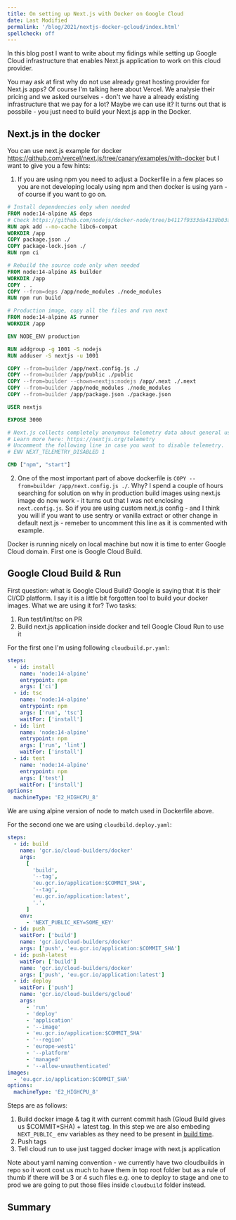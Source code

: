 ```yaml
---
title: On setting up Next.js with Docker on Google Cloud
date: Last Modified
permalink: '/blog/2021/nextjs-docker-gcloud/index.html'
spellcheck: off
---
```


In this blog post I want to write about my fidings while setting up Google Cloud infrastructure that
enables Next.js application to work on this cloud provider.

You may ask at first why do not use already great hosting provider for Next.js apps? Of course I'm
talking here about Vercel. We analysie their pricing and we asked ourselves - don't we have a already
existing infrastructure that we pay for a lot? Maybe we can use it? It turns out that is possbile -
you just need to build your Next.js app in the Docker.

## Next.js in the docker

You can use next.js example for docker https://github.com/vercel/next.js/tree/canary/examples/with-docker
but I want to give you a few hints:

1. If you are using npm you need to adjust a Dockerfile in a few places so you are not developing
   localy using npm and then docker is using yarn - of course if you want to go on.

```dockerfile
# Install dependencies only when needed
FROM node:14-alpine AS deps
# Check https://github.com/nodejs/docker-node/tree/b4117f9333da4138b03a546ec926ef50a31506c3#nodealpine to understand why libc6-compat might be needed.
RUN apk add --no-cache libc6-compat
WORKDIR /app
COPY package.json ./
COPY package-lock.json ./
RUN npm ci

# Rebuild the source code only when needed
FROM node:14-alpine AS builder
WORKDIR /app
COPY . .
COPY --from=deps /app/node_modules ./node_modules
RUN npm run build

# Production image, copy all the files and run next
FROM node:14-alpine AS runner
WORKDIR /app

ENV NODE_ENV production

RUN addgroup -g 1001 -S nodejs
RUN adduser -S nextjs -u 1001

COPY --from=builder /app/next.config.js ./
COPY --from=builder /app/public ./public
COPY --from=builder --chown=nextjs:nodejs /app/.next ./.next
COPY --from=builder /app/node_modules ./node_modules
COPY --from=builder /app/package.json ./package.json

USER nextjs

EXPOSE 3000

# Next.js collects completely anonymous telemetry data about general usage.
# Learn more here: https://nextjs.org/telemetry
# Uncomment the following line in case you want to disable telemetry.
# ENV NEXT_TELEMETRY_DISABLED 1

CMD ["npm", "start"]
```

2. One of the most important part of above dockerfile is `COPY --from=builder /app/next.config.js ./`.
   Why? I spend a couple of hours searching for solution on why in production build images using next.js
   image do now work - it turns out that I was not enclosing `next.config.js`. So if you are using custom
   next.js config - and I think you will if you want to use sentry or vanilla extract or other change
   in default next.js - remeber to uncomment this line as it is commented with example.

Docker is running nicely on local machine but now it is time to enter Google Cloud domain. First one
is Google Cloud Build.

## Google Cloud Build & Run

First question: what is Google Cloud Build? Google is saying that it is their CI/CD platform. I say
it is a little bit forgotten tool to build your docker images. What we are using it for? Two tasks:

1. Run test/lint/tsc on PR
2. Build next.js application inside docker and tell Google Cloud Run to use it

For the first one I'm using following `cloudbuild.pr.yaml`:

```yaml
steps:
  - id: install
    name: 'node:14-alpine'
    entrypoint: npm
    args: ['ci']
  - id: tsc
    name: 'node:14-alpine'
    entrypoint: npm
    args: ['run', 'tsc']
    waitFor: ['install']
  - id: lint
    name: 'node:14-alpine'
    entrypoint: npm
    args: ['run', 'lint']
    waitFor: ['install']
  - id: test
    name: 'node:14-alpine'
    entrypoint: npm
    args: ['test']
    waitFor: ['install']
options:
  machineType: 'E2_HIGHCPU_8'
```

We are using alpine version of node to match used in Dockerfile above.

For the second one we are using `cloudbild.deploy.yaml`:

```yaml
steps:
  - id: build
    name: 'gcr.io/cloud-builders/docker'
    args:
      [
        'build',
        '--tag',
        'eu.gcr.io/application:$COMMIT_SHA',
        '--tag',
        'eu.gcr.io/application:latest',
        '.',
      ]
    env:
      - 'NEXT_PUBLIC_KEY=SOME_KEY'
  - id: push
    waitFor: ['build']
    name: 'gcr.io/cloud-builders/docker'
    args: ['push', 'eu.gcr.io/application:$COMMIT_SHA']
  - id: push-latest
    waitFor: ['build']
    name: 'gcr.io/cloud-builders/docker'
    args: ['push', 'eu.gcr.io/application:latest']
  - id: deploy
    waitFor: ['push']
    name: 'gcr.io/cloud-builders/gcloud'
    args:
      - 'run'
      - 'deploy'
      - 'application'
      - '--image'
      - 'eu.gcr.io/application:$COMMIT_SHA'
      - '--region'
      - 'europe-west1'
      - '--platform'
      - 'managed'
      - '--allow-unauthenticated'
images:
  - 'eu.gcr.io/application:$COMMIT_SHA'
options:
  machineType: 'E2_HIGHCPU_8'
```

Steps are as follows:

1. Build docker image & tag it with current commit hash (Gloud Build gives us $COMMIT\*SHA) + latest
   tag. In this step we are also embeding `NEXT_PUBLIC_` env variables as they need to be present in
   [build time](https://nextjs.org/docs/basic-features/environment-variables#exposing-environment-variables-to-the-browser).
2. Push tags
3. Tell cloud run to use just tagged docker image with next.js application

Note about yaml naming convention - we currently have two cloudbuilds in repo so it wont cost us much
to have them in top root folder but as a rule of thumb if there will be 3 or 4 such files e.g. one
to deploy to stage and one to prod we are going to put those files inside `cloudbuild` folder instead.

## Summary

